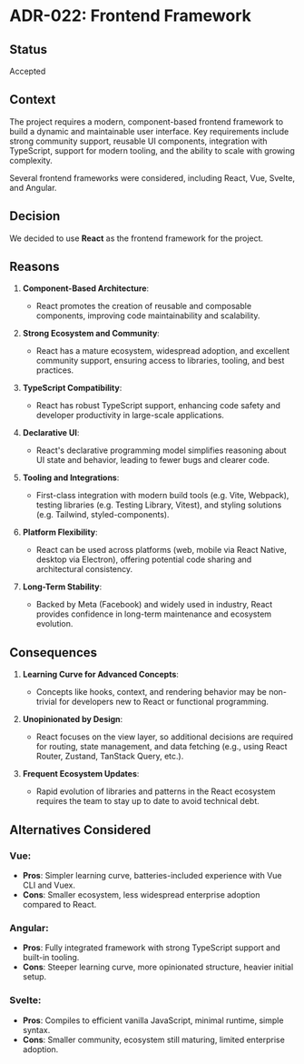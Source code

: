 # ADR-022: Frontend Framework

## Status

Accepted

## Context

The project requires a modern, component-based frontend framework to build a
dynamic and maintainable user interface. Key requirements include strong
community support, reusable UI components, integration with TypeScript, support
for modern tooling, and the ability to scale with growing complexity.

Several frontend frameworks were considered, including React, Vue, Svelte, and
Angular.

## Decision

We decided to use **React** as the frontend framework for the project.

## Reasons

1. **Component-Based Architecture**:

   - React promotes the creation of reusable and composable components,
     improving code maintainability and scalability.

2. **Strong Ecosystem and Community**:

   - React has a mature ecosystem, widespread adoption, and excellent community
     support, ensuring access to libraries, tooling, and best practices.

3. **TypeScript Compatibility**:

   - React has robust TypeScript support, enhancing code safety and developer
     productivity in large-scale applications.

4. **Declarative UI**:

   - React's declarative programming model simplifies reasoning about UI state
     and behavior, leading to fewer bugs and clearer code.

5. **Tooling and Integrations**:

   - First-class integration with modern build tools (e.g. Vite, Webpack),
     testing libraries (e.g. Testing Library, Vitest), and styling solutions
     (e.g. Tailwind, styled-components).

6. **Platform Flexibility**:

   - React can be used across platforms (web, mobile via React Native, desktop
     via Electron), offering potential code sharing and architectural
     consistency.

7. **Long-Term Stability**:
   - Backed by Meta (Facebook) and widely used in industry, React provides
     confidence in long-term maintenance and ecosystem evolution.

## Consequences

1. **Learning Curve for Advanced Concepts**:

   - Concepts like hooks, context, and rendering behavior may be non-trivial for
     developers new to React or functional programming.

2. **Unopinionated by Design**:

   - React focuses on the view layer, so additional decisions are required for
     routing, state management, and data fetching (e.g., using React Router,
     Zustand, TanStack Query, etc.).

3. **Frequent Ecosystem Updates**:
   - Rapid evolution of libraries and patterns in the React ecosystem requires
     the team to stay up to date to avoid technical debt.

## Alternatives Considered

### Vue:

- **Pros**: Simpler learning curve, batteries-included experience with Vue
  CLI and Vuex.
- **Cons**: Smaller ecosystem, less widespread enterprise adoption compared
  to React.

### Angular:

- **Pros**: Fully integrated framework with strong TypeScript support and
  built-in tooling.
- **Cons**: Steeper learning curve, more opinionated structure, heavier
  initial setup.

### Svelte:

- **Pros**: Compiles to efficient vanilla JavaScript, minimal runtime, simple
  syntax.
- **Cons**: Smaller community, ecosystem still maturing, limited enterprise
  adoption.
